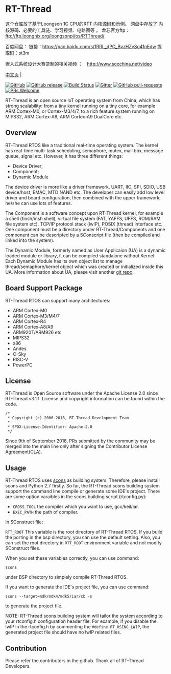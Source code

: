 # RT-Thread #

这个仓库放了基于Loongson 1C CPU的RTT 内核源码和示例。 网盘中存放了 内核源码、必要的工具链、学习视频、电路图等 。 龙芯官方ftp：ftp://ftp.loongnix.org/loongsonpi/os/RTThread/ 

百度网盘： 链接：https://pan.baidu.com/s/1RRL_dPO_BvzHZvSo41nEdw  提取码：st3m 


嵌入式系统设计大赛录制的相关视频 ：　http://www.socchina.net/video

[中文页](README_zh.md) |

[![GitHub](https://img.shields.io/github/license/RT-Thread/rt-thread.svg)](https://github.com/RT-Thread/rt-thread/blob/master/LICENSE)
[![GitHub release](https://img.shields.io/github/release/RT-Thread/rt-thread.svg)](https://github.com/RT-Thread/rt-thread/releases)
[![Build Status](https://travis-ci.org/RT-Thread/rt-thread.svg)](https://travis-ci.org/RT-Thread/rt-thread)
[![Gitter](https://badges.gitter.im/Join%20Chat.svg)](https://gitter.im/RT-Thread/rt-thread?utm_source=badge&utm_medium=badge&utm_campaign=pr-badge&utm_content=badge)
[![GitHub pull-requests](https://img.shields.io/github/issues-pr/RT-Thread/rt-thread.svg)](https://github.com/RT-Thread/rt-thread/pulls)
[![PRs Welcome](https://img.shields.io/badge/PRs-welcome-brightgreen.svg?style=flat)](https://github.com/RT-Thread/rt-thread/pulls)

RT-Thread is an open source IoT operating system from China, which has strong scalability: from a tiny kernel running on a tiny core, for example ARM Cortex-M0, or Cortex-M3/4/7, to a rich feature system running on MIPS32, ARM Cortex-A8, ARM Cortex-A9 DualCore etc.

## Overview ##

RT-Thread RTOS like a traditional real-time operating system. The kernel has real-time multi-task scheduling, semaphore, mutex, mail box, message queue, signal etc. However, it has three different things:

* Device Driver;
* Component;
* Dynamic Module

The device driver is more like a driver framework, UART, IIC, SPI, SDIO, USB device/host, EMAC, MTD NAND etc. The developer can easily add low level driver and board configuration, then combined with the upper framework, he/she can use lots of features.

The Component is a software concept upon RT-Thread kernel, for example a shell (finsh/msh shell), virtual file system (FAT, YAFFS, UFFS, ROM/RAM file system etc), TCP/IP protocol stack (lwIP), POSIX (thread) interface etc. One component must be a directory under RT-Thread/Components and one component can be descripted by a SConscript file (then be compiled and linked into the system).

The Dynamic Module, formerly named as User Applicaion (UA) is a dynamic loaded module or library, it can be compiled standalone without Kernel. Each Dynamic Module has its own object list to manage thread/semaphore/kernel object which was created or initialized inside this UA. More information about UA, please visit another [git repo](https://github.com/RT-Thread/rtthread-apps).

## Board Support Package ##

RT-Thread RTOS can support many architectures:

* ARM Cortex-M0
* ARM Cortex-M3/M4/7
* ARM Cortex-R4
* ARM Cortex-A8/A9
* ARM920T/ARM926 etc
* MIPS32
* x86
* Andes
* C-Sky
* RISC-V
* PowerPC

## License ##

RT-Thread is Open Source software under the Apache License 2.0 since RT-Thread v3.1.1. License and copyright information can be found within the code.

    /*
     * Copyright (c) 2006-2018, RT-Thread Development Team
     *
     * SPDX-License-Identifier: Apache-2.0
     */

Since 9th of September 2018, PRs submitted by the community may be merged into the main line only after signing the Contributor License Agreement(CLA).

## Usage ##

RT-Thread RTOS uses [scons](http://www.scons.org) as building system. Therefore, please install scons and Python 2.7 firstly. 
So far, the RT-Thread scons building system support the command line compile or generate some IDE's project. There are some option varaibles in the scons building script (rtconfig.py):

* ```CROSS_TOOL``` the compiler which you want to use, gcc/keil/iar. 
* ```EXEC_PATH``` the path of compiler. 

In SConstruct file:

```RTT_ROOT``` This variable is the root directory of RT-Thread RTOS. If you build the porting in the bsp directory, you can use the default setting. Also, you can set the root directory in ```RTT_ROOT``` environment variable and not modify SConstruct files.

When you set these variables correctly, you can use command:

    scons

under BSP directory to simplely compile RT-Thread RTOS.

If you want to generate the IDE's project file, you can use command:

    scons --target=mdk/mdk4/mdk5/iar/cb -s

to generate the project file.

NOTE: RT-Thread scons building system will tailor the system according to your rtconfig.h configuration header file. For example, if you disable the lwIP in the rtconfig.h by commenting the ```#define RT_USING_LWIP```, the generated project file should have no lwIP related files.

## Contribution ##

Please refer the contributors in the github. Thank all of RT-Thread Developers.
